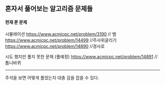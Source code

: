## 혼자서 풀어보는 알고리즘 문제들

#### 현재 푼 문제

시뮬레이션
https://www.acmicpc.net/problem/3190 // 뱀
https://www.acmicpc.net/problem/14499 //주사위굴리기
https://www.acmicpc.net/problem/14890 //경사로



시도 했지만 풀지 못한 문제 (풀예정)
https://www.acmicpc.net/problem/14891 //톱니바퀴



---

주석을 보면 어떻게 풀었는지 대충 감을 잡을 수 있다.

